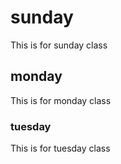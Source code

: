 # sunday
This is for sunday class
## monday
This is for monday class
### tuesday
This is for tuesday class
